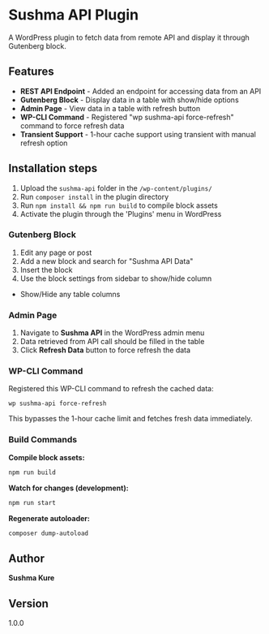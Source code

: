 # Sushma API Plugin

A WordPress plugin to fetch data from remote API and display it through Gutenberg block.

## Features

- **REST API Endpoint** - Added an endpoint for accessing data from an API
- **Gutenberg Block** - Display data in a table with show/hide options
- **Admin Page** - View data in a table with refresh button
- **WP-CLI Command** - Registered "wp sushma-api force-refresh" command to force refresh data
- **Transient Support** - 1-hour cache support using transient with manual refresh option


## Installation steps

1. Upload the `sushma-api` folder in the `/wp-content/plugins/`
2. Run `composer install` in the plugin directory
3. Run `npm install && npm run build` to compile block assets
4. Activate the plugin through the 'Plugins' menu in WordPress


### Gutenberg Block

1. Edit any page or post
2. Add a new block and search for "Sushma API Data"
3. Insert the block
4. Use the block settings from sidebar to show/hide column
  - Show/Hide any table columns


### Admin Page

1. Navigate to **Sushma API** in the WordPress admin menu
2. Data retrieved from API call should be filled in the table
3. Click **Refresh Data** button to force refresh the data


### WP-CLI Command

Registered this WP-CLI command to refresh the cached data:
```
wp sushma-api force-refresh
```
This bypasses the 1-hour cache limit and fetches fresh data immediately.



### Build Commands

**Compile block assets:**
```bash
npm run build
```

**Watch for changes (development):**
```bash
npm run start
```

**Regenerate autoloader:**
```bash
composer dump-autoload
```


## Author

**Sushma Kure**

## Version

1.0.0
